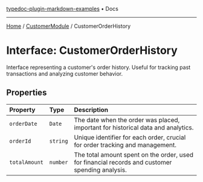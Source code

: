[typedoc-plugin-markdown-examples](../../README.md) • Docs

***

[Home](../../README.md) / [CustomerModule](../README.md) / CustomerOrderHistory

# Interface: CustomerOrderHistory

Interface representing a customer's order history.
Useful for tracking past transactions and analyzing customer behavior.

## Properties

| Property | Type | Description |
| :------ | :------ | :------ |
| `orderDate` | `Date` | The date when the order was placed, important for historical data and analytics. |
| `orderId` | `string` | Unique identifier for each order, crucial for order tracking and management. |
| `totalAmount` | `number` | The total amount spent on the order, used for financial records and customer spending analysis. |
